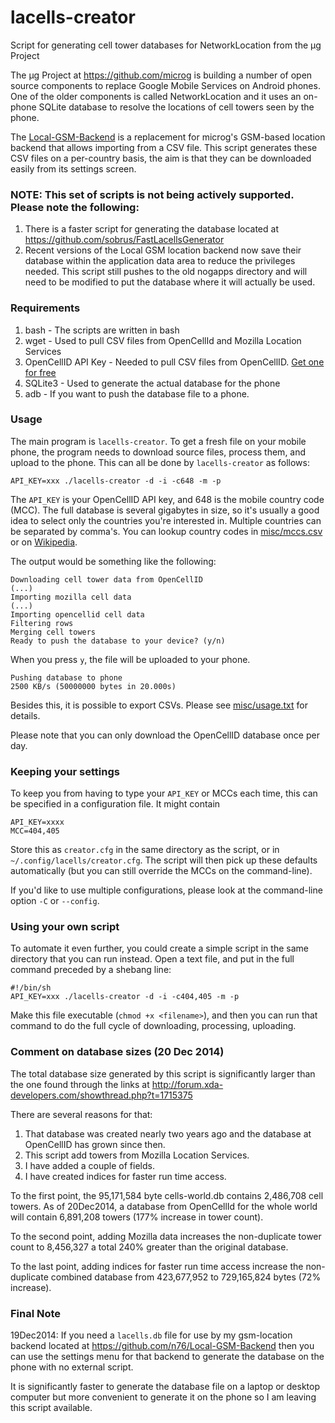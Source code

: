 lacells-creator
===============

Script for generating cell tower databases for NetworkLocation from the μg Project

The μg Project at https://github.com/microg is building a number of open source components to replace Google Mobile Services on Android phones. One of the older components is called NetworkLocation and it uses an on-phone SQLite database to resolve the locations of cell towers seen by the phone.

The [Local-GSM-Backend](https://github.com/n76/Local-GSM-Backend) is a replacement for microg's GSM-based location backend that allows importing from a CSV file. This script generates these CSV files on a per-country basis, the aim is that they can be downloaded easily from its settings screen.

### NOTE: This set of scripts is not being actively supported. Please note the following:
1. There is a faster script for generating the database located at https://github.com/sobrus/FastLacellsGenerator
2. Recent versions of the Local GSM location backend now save their database within the application data area to reduce the privileges needed. This script still pushes to the old nogapps directory and will need to be modified to put the database where it will actually be used.

### Requirements

1. bash - The scripts are written in bash
2. wget - Used to pull CSV files from OpenCellId and Mozilla Location Services
3. OpenCellID API Key - Needed to pull CSV files from OpenCellID. [Get one for free](http://wiki.opencellid.org/wiki/How_to_join)
4. SQLite3 - Used to generate the actual database for the phone
5. adb - If you want to push the database file to a phone.


### Usage

The main program is `lacells-creator`. To get a fresh file on your mobile phone, the program needs to download source files, process them, and upload to the phone. This can all be done by `lacells-creator` as follows:

    API_KEY=xxx ./lacells-creator -d -i -c648 -m -p

The `API_KEY` is your OpenCellID API key, and 648 is the mobile country code (MCC). The full database is several gigabytes in size, so it's usually a good idea to select only the countries you're interested in. Multiple countries can be separated by comma's. You can lookup country codes in [misc/mccs.csv](misc/mccs.csv) or on [Wikipedia](https://en.wikipedia.org/wiki/Mobile_country_code).

The output would be something like the following:

    Downloading cell tower data from OpenCellID
    (...)
    Importing mozilla cell data
    (...)
    Importing opencellid cell data
    Filtering rows
    Merging cell towers
    Ready to push the database to your device? (y/n)

When you press `y`, the file will be uploaded to your phone.

    Pushing database to phone
    2500 KB/s (50000000 bytes in 20.000s)


Besides this, it is possible to export CSVs. Please see [misc/usage.txt](misc/usage.txt) for details.

Please note that you can only download the OpenCellID database once per day.


### Keeping your settings

To keep you from having to type your `API_KEY` or MCCs each time, this can be specified in a configuration file. It might contain

    API_KEY=xxxx
    MCC=404,405

Store this as `creator.cfg` in the same directory as the script, or in `~/.config/lacells/creator.cfg`. The script will then pick up these defaults automatically (but you can still override the MCCs on the command-line).

If you'd like to use multiple configurations, please look at the command-line option `-C` or `--config`.


### Using your own script

To automate it even further, you could create a simple script in the same directory that you can run instead. Open a text file, and put in the full command preceded by a shebang line:

    #!/bin/sh
    API_KEY=xxx ./lacells-creator -d -i -c404,405 -m -p

Make this file executable (`chmod +x <filename>`), and then you can run that command to do the full cycle of downloading, processing, uploading.


### Comment on database sizes (20 Dec 2014)

The total database size generated by this script is significantly larger than the one found through the links at http://forum.xda-developers.com/showthread.php?t=1715375

There are several reasons for that:
1. That database was created nearly two years ago and the database at OpenCellID has grown since then.
2. This script add towers from Mozilla Location Services.
3. I have added a couple of fields.
4. I have created indices for faster run time access.

To the first point, the 95,171,584 byte cells-world.db contains 2,486,708 cell towers. As of 20Dec2014, a database from OpenCellId for the whole world will contain 6,891,208 towers (177% increase in tower count).

To the second point, adding Mozilla data increases the non-duplicate tower count to 8,456,327 a total 240% greater than the original database.

To the last point, adding indices for faster run time access increase the non-duplicate combined database from 423,677,952 to 729,165,824 bytes (72% increase).

### Final Note

19Dec2014: If you need a `lacells.db` file for use by my gsm-location backend located at https://github.com/n76/Local-GSM-Backend then you can use the settings menu for that backend to generate the database on the phone with no external script.

It is significantly faster to generate the database file on a laptop or desktop computer but more convenient to generate it on the phone so I am leaving this script available.
